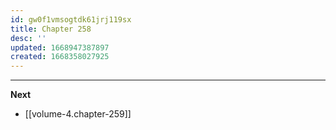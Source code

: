```yaml
---
id: gw0f1vmsogtdk61jrj119sx
title: Chapter 258
desc: ''
updated: 1668947387897
created: 1668358027925
---
```




____

**Next**
* [[volume-4.chapter-259]]